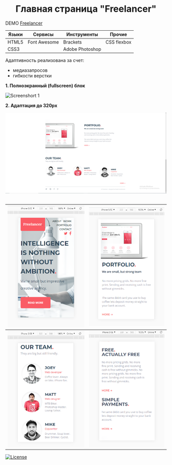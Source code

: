 <h1 align="center">Главная страница "Freelancer"</h1>

DEMO [Freelancer](https://zena86.github.io/freelancer/)

Языки    |Сервисы     | Инструменты   |Прочие     
---------|------------|---------------|-----------
HTML5    |Font Awesome|Brackets       |CSS flexbox
CSS3     |            |Adobe Photoshop|                   


Адаптивность реализована за счет:
* медиазапросов
* гибкости верстки

**1. Полноэкранный (fullscreen) блок**

![Screenshort 1](/images/imgreadme/screen-main.png)
&nbsp;

**2. Адаптация до 320px**

![Screenshort 1](/image/imgreadme/screen1.png)
&nbsp;

![Screenshort](/image/imgreadme/screen-mobile1.png)|![Screenshort](/image/imgreadme/screen-mobile2.png)
------------------------------------------------------|--------------------------------------------------
![Screenshort](/image/imgreadme/screen-mobile3.png)|![Screenshort](/image/imgreadme/screen-mobile4.png)

[![License](https://img.shields.io/badge/License-Apache%202.0-blue.svg)](https://opensource.org/licenses/Apache-2.0)